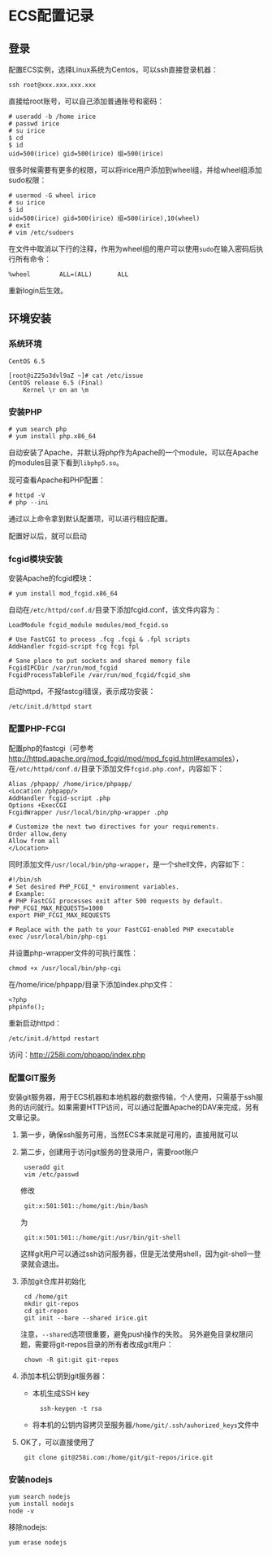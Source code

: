 # ECS配置记录



## 登录

配置ECS实例，选择Linux系统为Centos，可以ssh直接登录机器：

    ssh root@xxx.xxx.xxx.xxx

直接给root账号，可以自己添加普通账号和密码：

    # useradd -b /home irice
    # passwd irice
    # su irice
    $ cd
    $ id
    uid=500(irice) gid=500(irice) 组=500(irice)

很多时候需要有更多的权限，可以将irice用户添加到wheel组，并给wheel组添加sudo权限：

    # usermod -G wheel irice
    # su irice
    $ id
    uid=500(irice) gid=500(irice) 组=500(irice),10(wheel)
    # exit
    # vim /etc/sudoers

在文件中取消以下行的注释，作用为wheel组的用户可以使用`sudo`在输入密码后执行所有命令：

    %wheel        ALL=(ALL)       ALL

重新login后生效。






## 环境安装

### 系统环境

`CentOS 6.5`

    [root@iZ25o3dvl9aZ ~]# cat /etc/issue
    CentOS release 6.5 (Final)
        Kernel \r on an \m


### 安装PHP

    # yum search php
    # yum install php.x86_64

自动安装了Apache，并默认将php作为Apache的一个module，可以在Apache的modules目录下看到`libphp5.so`。

现可查看Apache和PHP配置：

    # httpd -V
    # php --ini

通过以上命令拿到默认配置项，可以进行相应配置。

配置好以后，就可以启动



### fcgid模块安装

安装Apache的fcgid模块：

    # yum install mod_fcgid.x86_64

自动在`/etc/httpd/conf.d/`目录下添加fcgid.conf，该文件内容为：

    LoadModule fcgid_module modules/mod_fcgid.so

    # Use FastCGI to process .fcg .fcgi & .fpl scripts
    AddHandler fcgid-script fcg fcgi fpl

    # Sane place to put sockets and shared memory file
    FcgidIPCDir /var/run/mod_fcgid
    FcgidProcessTableFile /var/run/mod_fcgid/fcgid_shm


启动httpd，不报fastcgi错误，表示成功安装：

    /etc/init.d/httpd start



### 配置PHP-FCGI

配置php的fastcgi（可参考<http://httpd.apache.org/mod_fcgid/mod/mod_fcgid.html#examples>），在`/etc/httpd/conf.d/`目录下添加文件`fcgid.php.conf`，内容如下：

    Alias /phpapp/ /home/irice/phpapp/
    <Location /phpapp/>
    AddHandler fcgid-script .php
    Options +ExecCGI
    FcgidWrapper /usr/local/bin/php-wrapper .php

    # Customize the next two directives for your requirements.
    Order allow,deny
    Allow from all
    </Location>

同时添加文件`/usr/local/bin/php-wrapper`，是一个shell文件，内容如下：

    #!/bin/sh
    # Set desired PHP_FCGI_* environment variables.
    # Example:
    # PHP FastCGI processes exit after 500 requests by default.
    PHP_FCGI_MAX_REQUESTS=1000
    export PHP_FCGI_MAX_REQUESTS

    # Replace with the path to your FastCGI-enabled PHP executable
    exec /usr/local/bin/php-cgi

并设置php-wrapper文件的可执行属性：

    chmod +x /usr/local/bin/php-cgi 

在/home/irice/phpapp/目录下添加index.php文件：

    <?php
    phpinfo();

重新启动httpd：

    /etc/init.d/httpd restart 

访问：<http://258i.com/phpapp/index.php>




### 配置GIT服务

安装git服务器，用于ECS机器和本地机器的数据传输，个人使用，只需基于ssh服务的访问就行。如果需要HTTP访问，可以通过配置Apache的DAV来完成，另有文章记录。

1. 第一步，确保ssh服务可用，当然ECS本来就是可用的，直接用就可以
2. 第二步，创建用于访问git服务的登录用户，需要root账户

        useradd git
        vim /etc/passwd

    修改

        git:x:501:501::/home/git:/bin/bash

    为

        git:x:501:501::/home/git:/usr/bin/git-shell
        
    这样git用户可以通过ssh访问服务器，但是无法使用shell，因为git-shell一登录就会退出。

3. 添加git仓库并初始化
    
        cd /home/git
        mkdir git-repos
        cd git-repos
        git init --bare --shared irice.git

    注意，`--shared`选项很重要，避免push操作的失败。
    另外避免目录权限问题，需要将git-repos目录的所有者改成git用户：

        chown -R git:git git-repos

4. 添加本机公钥到git服务器：

    * 本机生成SSH key

            ssh-keygen -t rsa

    * 将本机的公钥内容拷贝至服务器`/home/git/.ssh/auhorized_keys`文件中

5. OK了，可以直接使用了

        git clone git@258i.com:/home/git/git-repos/irice.git




### 安装nodejs

    yum search nodejs
    yum install nodejs
    node -v

移除nodejs:

    yum erase nodejs



